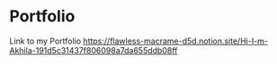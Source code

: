 # Portfolio

Link to my Portfolio
https://flawless-macrame-d5d.notion.site/Hi-I-m-Akhila-191d5c31437f806098a7da655ddb08ff
